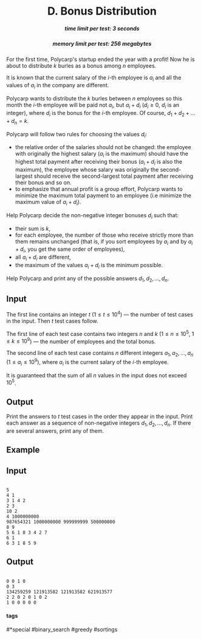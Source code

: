 <h1 style='text-align: center;'> D. Bonus Distribution </h1>

<h5 style='text-align: center;'>time limit per test: 3 seconds</h5>
<h5 style='text-align: center;'>memory limit per test: 256 megabytes</h5>

For the first time, Polycarp's startup ended the year with a profit! Now he is about to distribute $k$ burles as a bonus among $n$ employees.

It is known that the current salary of the $i$-th employee is $a_i$ and all the values of $a_i$ in the company are different.

Polycarp wants to distribute the $k$ burles between $n$ employees so this month the $i$-th employee will be paid not $a_i$, but $a_i+d_i$ ($d_i \ge 0$, $d_i$ is an integer), where $d_i$ is the bonus for the $i$-th employee. Of course, $d_1+d_2+\dots+d_n=k$.

Polycarp will follow two rules for choosing the values $d_i$:

* the relative order of the salaries should not be changed: the employee with originally the highest salary ($a_i$ is the maximum) should have the highest total payment after receiving their bonus ($a_i+d_i$ is also the maximum), the employee whose salary was originally the second-largest should receive the second-largest total payment after receiving their bonus and so on.
* to emphasize that annual profit is a group effort, Polycarp wants to minimize the maximum total payment to an employee (i.e minimize the maximum value of $a_i+d_i$).

Help Polycarp decide the non-negative integer bonuses $d_i$ such that:

* their sum is $k$,
* for each employee, the number of those who receive strictly more than them remains unchanged (that is, if you sort employees by $a_i$ and by $a_i+d_i$, you get the same order of employees),
* all $a_i + d_i$ are different,
* the maximum of the values $a_i+d_i$ is the minimum possible.

Help Polycarp and print any of the possible answers $d_1, d_2, \dots, d_n$.

## Input

The first line contains an integer $t$ ($1 \le t \le 10^4$) — the number of test cases in the input. Then $t$ test cases follow.

The first line of each test case contains two integers $n$ and $k$ ($1 \le n \le 10^5$, $1 \le k \le 10^9$) — the number of employees and the total bonus.

The second line of each test case contains $n$ different integers $a_1, a_2, \dots, a_n$ ($1 \le a_i \le 10^9$), where $a_i$ is the current salary of the $i$-th employee.

It is guaranteed that the sum of all $n$ values in the input does not exceed $10^5$.

## Output

Print the answers to $t$ test cases in the order they appear in the input. Print each answer as a sequence of non-negative integers $d_1, d_2, \dots, d_n$. If there are several answers, print any of them.

## Example

## Input


```

5
4 1
3 1 4 2
2 3
10 2
4 1000000000
987654321 1000000000 999999999 500000000
8 9
5 6 1 8 3 4 2 7
6 1
6 3 1 8 5 9

```
## Output


```

0 0 1 0 
0 3 
134259259 121913582 121913582 621913577 
2 2 0 2 0 1 0 2 
1 0 0 0 0 0 

```


#### tags 

#*special #binary_search #greedy #sortings 